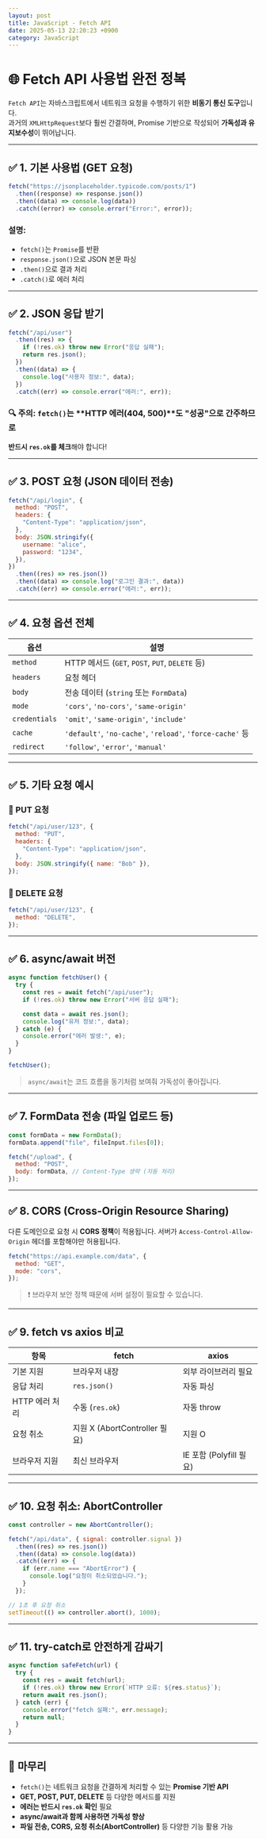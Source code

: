 ```yaml
---
layout: post
title: JavaScript - Fetch API
date: 2025-05-13 22:20:23 +0900
category: JavaScript
---
```

# 🌐 Fetch API 사용법 완전 정복

`Fetch API`는 자바스크립트에서 네트워크 요청을 수행하기 위한 **비동기 통신 도구**입니다.  
과거의 `XMLHttpRequest`보다 훨씬 간결하며, Promise 기반으로 작성되어 **가독성과 유지보수성**이 뛰어납니다.

---

## ✅ 1. 기본 사용법 (GET 요청)

```js
fetch("https://jsonplaceholder.typicode.com/posts/1")
  .then((response) => response.json())
  .then((data) => console.log(data))
  .catch((error) => console.error("Error:", error));
```

### 설명:

- `fetch()`는 `Promise`를 반환
- `response.json()`으로 JSON 본문 파싱
- `.then()`으로 결과 처리
- `.catch()`로 에러 처리

---

## ✅ 2. JSON 응답 받기

```js
fetch("/api/user")
  .then((res) => {
    if (!res.ok) throw new Error("응답 실패");
    return res.json();
  })
  .then((data) => {
    console.log("사용자 정보:", data);
  })
  .catch((err) => console.error("에러:", err));
```

### 🔍 주의: `fetch()`는 **HTTP 에러(404, 500)**도 "성공"으로 간주하므로  
**반드시 `res.ok`를 체크**해야 합니다!

---

## ✅ 3. POST 요청 (JSON 데이터 전송)

```js
fetch("/api/login", {
  method: "POST",
  headers: {
    "Content-Type": "application/json",
  },
  body: JSON.stringify({
    username: "alice",
    password: "1234",
  }),
})
  .then((res) => res.json())
  .then((data) => console.log("로그인 결과:", data))
  .catch((err) => console.error("에러:", err));
```

---

## ✅ 4. 요청 옵션 전체

| 옵션 | 설명 |
|------|------|
| `method` | HTTP 메서드 (`GET`, `POST`, `PUT`, `DELETE` 등) |
| `headers` | 요청 헤더 |
| `body` | 전송 데이터 (`string` 또는 `FormData`) |
| `mode` | `'cors'`, `'no-cors'`, `'same-origin'` |
| `credentials` | `'omit'`, `'same-origin'`, `'include'` |
| `cache` | `'default'`, `'no-cache'`, `'reload'`, `'force-cache'` 등 |
| `redirect` | `'follow'`, `'error'`, `'manual'` |

---

## ✅ 5. 기타 요청 예시

### 🔸 PUT 요청

```js
fetch("/api/user/123", {
  method: "PUT",
  headers: {
    "Content-Type": "application/json",
  },
  body: JSON.stringify({ name: "Bob" }),
});
```

### 🔸 DELETE 요청

```js
fetch("/api/user/123", {
  method: "DELETE",
});
```

---

## ✅ 6. async/await 버전

```js
async function fetchUser() {
  try {
    const res = await fetch("/api/user");
    if (!res.ok) throw new Error("서버 응답 실패");

    const data = await res.json();
    console.log("유저 정보:", data);
  } catch (e) {
    console.error("에러 발생:", e);
  }
}

fetchUser();
```

> `async/await`는 코드 흐름을 동기처럼 보여줘 가독성이 좋아집니다.

---

## ✅ 7. FormData 전송 (파일 업로드 등)

```js
const formData = new FormData();
formData.append("file", fileInput.files[0]);

fetch("/upload", {
  method: "POST",
  body: formData, // Content-Type 생략 (자동 처리)
});
```

---

## ✅ 8. CORS (Cross-Origin Resource Sharing)

다른 도메인으로 요청 시 **CORS 정책**이 적용됩니다. 서버가 `Access-Control-Allow-Origin` 헤더를 포함해야만 허용됩니다.

```js
fetch("https://api.example.com/data", {
  method: "GET",
  mode: "cors",
});
```

> ❗ 브라우저 보안 정책 때문에 서버 설정이 필요할 수 있습니다.

---

## ✅ 9. fetch vs axios 비교

| 항목 | fetch | axios |
|------|-------|-------|
| 기본 지원 | 브라우저 내장 | 외부 라이브러리 필요 |
| 응답 처리 | `res.json()` | 자동 파싱 |
| HTTP 에러 처리 | 수동 (`res.ok`) | 자동 throw |
| 요청 취소 | 지원 X (AbortController 필요) | 지원 O |
| 브라우저 지원 | 최신 브라우저 | IE 포함 (Polyfill 필요) |

---

## ✅ 10. 요청 취소: AbortController

```js
const controller = new AbortController();

fetch("/api/data", { signal: controller.signal })
  .then((res) => res.json())
  .then((data) => console.log(data))
  .catch((err) => {
    if (err.name === "AbortError") {
      console.log("요청이 취소되었습니다.");
    }
  });

// 1초 후 요청 취소
setTimeout(() => controller.abort(), 1000);
```

---

## ✅ 11. try-catch로 안전하게 감싸기

```js
async function safeFetch(url) {
  try {
    const res = await fetch(url);
    if (!res.ok) throw new Error(`HTTP 오류: ${res.status}`);
    return await res.json();
  } catch (err) {
    console.error("fetch 실패:", err.message);
    return null;
  }
}
```

---

## 🧠 마무리

- `fetch()`는 네트워크 요청을 간결하게 처리할 수 있는 **Promise 기반 API**
- **GET, POST, PUT, DELETE** 등 다양한 메서드를 지원
- **에러는 반드시 `res.ok` 확인** 필요
- **async/await과 함께 사용하면 가독성 향상**
- **파일 전송, CORS, 요청 취소(AbortController)** 등 다양한 기능 활용 가능